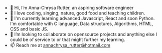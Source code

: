 - 👋 Hi, I’m Anna-Chrysa Rutter, an aspiring software engineer
- 👀 I love coding, singing, nature, good food and teaching children.
- 🌱 I'm currently learning advanced Javascript, React and soon Python.
      I'm comfortable with C language, Data structures, Algorithms, HTML, CSS and basic JS.
- 💞️ I’m looking to collaborate on opensource projects and anything else 
      I could be of service to or that might further my learning.
- 📫 Reach me at annachrysa_rutter@hotmail.com
